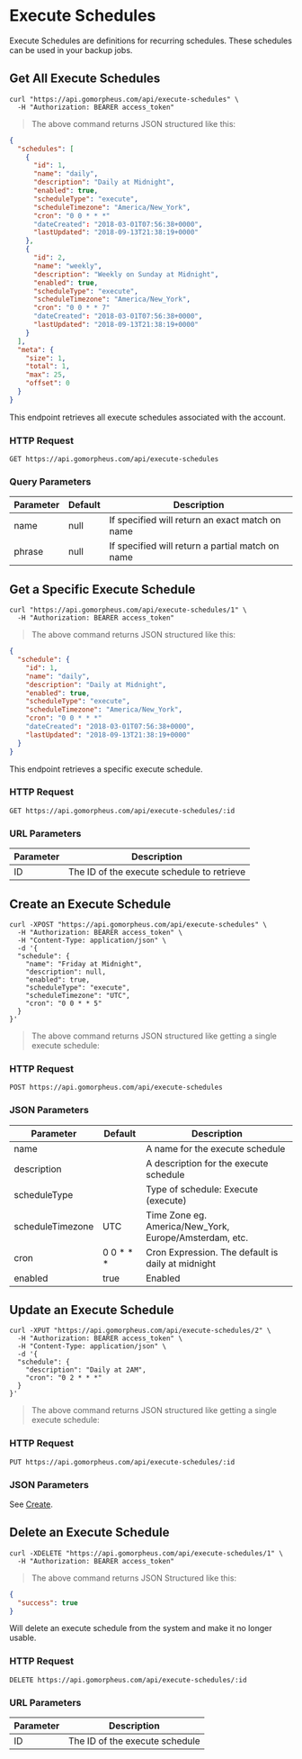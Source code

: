 # Execute Schedules

Execute Schedules are definitions for recurring schedules. These schedules can be used in your backup jobs.

## Get All Execute Schedules

```shell
curl "https://api.gomorpheus.com/api/execute-schedules" \
  -H "Authorization: BEARER access_token"
```

> The above command returns JSON structured like this:

```json
{
  "schedules": [
    {
      "id": 1,
      "name": "daily",
      "description": "Daily at Midnight",
      "enabled": true,
      "scheduleType": "execute",
      "scheduleTimezone": "America/New_York",
      "cron": "0 0 * * *"
      "dateCreated": "2018-03-01T07:56:38+0000",
      "lastUpdated": "2018-09-13T21:38:19+0000"
    },
    {
      "id": 2,
      "name": "weekly",
      "description": "Weekly on Sunday at Midnight",
      "enabled": true,
      "scheduleType": "execute",
      "scheduleTimezone": "America/New_York",
      "cron": "0 0 * * 7"
      "dateCreated": "2018-03-01T07:56:38+0000",
      "lastUpdated": "2018-09-13T21:38:19+0000"
    }
  ],
  "meta": {
    "size": 1,
    "total": 1,
    "max": 25,
    "offset": 0
  }
}
```

This endpoint retrieves all execute schedules associated with the account.

### HTTP Request

`GET https://api.gomorpheus.com/api/execute-schedules`

### Query Parameters

Parameter | Default | Description
--------- | ------- | -----------
name | null | If specified will return an exact match on name
phrase | null | If specified will return a partial match on name

## Get a Specific Execute Schedule

```shell
curl "https://api.gomorpheus.com/api/execute-schedules/1" \
  -H "Authorization: BEARER access_token"
```

> The above command returns JSON structured like this:

```json
{
  "schedule": {
    "id": 1,
    "name": "daily",
    "description": "Daily at Midnight",
    "enabled": true,
    "scheduleType": "execute",
    "scheduleTimezone": "America/New_York",
    "cron": "0 0 * * *"
    "dateCreated": "2018-03-01T07:56:38+0000",
    "lastUpdated": "2018-09-13T21:38:19+0000"
  }
}
```

This endpoint retrieves a specific execute schedule.


### HTTP Request

`GET https://api.gomorpheus.com/api/execute-schedules/:id`

### URL Parameters

Parameter | Description
--------- | -----------
ID | The ID of the execute schedule to retrieve

## Create an Execute Schedule

```shell
curl -XPOST "https://api.gomorpheus.com/api/execute-schedules" \
  -H "Authorization: BEARER access_token" \
  -H "Content-Type: application/json" \
  -d '{
  "schedule": {
    "name": "Friday at Midnight",
    "description": null,
    "enabled": true,
    "scheduleType": "execute",
    "scheduleTimezone": "UTC",
    "cron": "0 0 * * 5"
  }
}'
```

> The above command returns JSON structured like getting a single execute schedule: 

### HTTP Request

`POST https://api.gomorpheus.com/api/execute-schedules`

### JSON Parameters

Parameter | Default | Description
--------- | ------- | -----------
name      |  | A name for the execute schedule
description      |  | A description for the execute schedule
scheduleType      |  | Type of schedule: Execute (execute)
scheduleTimezone      | UTC | Time Zone eg. America/New_York, Europe/Amsterdam, etc.
cron | 0 0 * * * | Cron Expression. The default is daily at midnight
enabled      | true | Enabled


## Update an Execute Schedule

```shell
curl -XPUT "https://api.gomorpheus.com/api/execute-schedules/2" \
  -H "Authorization: BEARER access_token" \
  -H "Content-Type: application/json" \
  -d '{
  "schedule": {
    "description": "Daily at 2AM",
    "cron": "0 2 * * *"
  }
}'
```

> The above command returns JSON structured like getting a single execute schedule: 

### HTTP Request

`PUT https://api.gomorpheus.com/api/execute-schedules/:id`

### JSON Parameters

See [Create](#create-an-execute-schedule).


## Delete an Execute Schedule

```shell
curl -XDELETE "https://api.gomorpheus.com/api/execute-schedules/1" \
  -H "Authorization: BEARER access_token"
```

> The above command returns JSON Structured like this:

```json
{
  "success": true
}
```

Will delete an execute schedule from the system and make it no longer usable.

### HTTP Request

`DELETE https://api.gomorpheus.com/api/execute-schedules/:id`

### URL Parameters

Parameter | Description
--------- | -----------
ID | The ID of the execute schedule
